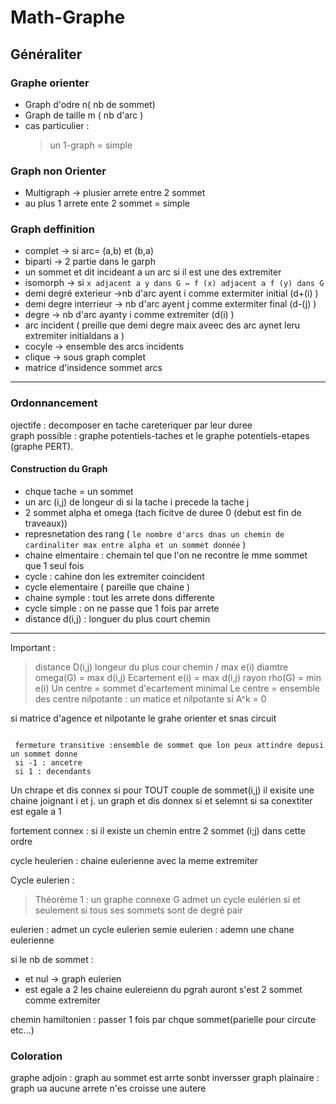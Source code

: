 # Math-Graphe

## Généraliter

### Graphe orienter

- Graph d'odre n( nb de sommet)
- Graph de taille m ( nb d'arc )
- cas particulier :
    > un 1-graph = simple

### Graph non Orienter

- Multigraph -> plusier arrete entre 2 sommet
- au plus 1 arrete ente 2 sommet = simple
  
### Graph deffinition

- complet ->  si arc= (a,b) et (b,a)
- biparti -> 2 partie dans le garph  
- un sommet et dit incideant a un arc si il est une des extremiter
- isomorph -> si   `x adjacent a y dans G ⇔ f (x) adjacent a f (y) dans G`
- demi degré exterieur ->nb d'arc ayent i comme extermiter initial (d+(i) )
- demi degre interrieur ->  nb d'arc ayent j comme extermiter final (d-(j) )
- degre -> nb d'arc ayanty i comme extremiter (d(i) )
- arc incident ( preille que demi degre maix aveec des arc aynet leru extremiter initialdans a )
- cocyle -> ensemble des arcs incidents
- clique -> sous graph complet
- matrice d'insidence sommet arcs
  
---

### Ordonnancement
ojectife : decomposer en tache careteriquer par leur duree <br>
graph possible : graphe potentiels-taches et le graphe potentiels-etapes (graphe PERT).

#### Construction du Graph

- chque tache = un sommet <br>
- un arc (i,j) de longeur di si la tache i precede la tache j 
- 2 sommet alpha et omega (tach ficitve de duree 0 (debut est fin de traveaux))
- represnetation des rang ( `le nombre d'arcs dnas un chemin de cardinaliter max entre alpha et un sommet donnée` )
- chaine elmentaire :  chemain tel que l'on ne recontre le mme sommet que 1 seul fois
- cycle : cahine don les extremiter coincident
- cycle elementaire ( pareille que chaine )
- chaine symple : tout les arrete dons differente
- cycle simple : on ne passe que 1 fois par arrete
- distance d(i,j) : longuer du plus court chemin

---
Important :
> distance D(i,j) longeur du plus cour chemin / max e(i)
> diamtre omega(G) = max d(i,j)
> Ecartement e(i) = max d(i,j)
> rayon rho(G) = min e(i)
> Un centre = sommet d'ecartement minimal
> Le centre = ensemble des centre
> nilpotante : un matice et nilpotante si A^k = 0

si matrice d'agence et nilpotante le grahe orienter et snas circuit

```n

 fermeture transitive :ensemble de sommet que lon peux attindre depusi un sommet donne 
 si -1 : ancetre 
 si 1 : decendants 

```

Un chrape et dis connex si pour TOUT couple de sommet(i,j) il exisite une chaine joignant i et j.
un graph et dis donnex si et selemnt si sa conextiter est egale a 1

fortement connex : si il existe un chemin entre 2 sommet (i;j) dans cette ordre

cycle heulerien : chaine eulerienne avec la meme extremiter

Cycle eulerien :
> Théorème 1 : un graphe connexe G admet un cycle eulérien si et seulement
si tous ses sommets sont de degré pair

eulerien : admet un cycle eulerien
semie eulerien : ademn une chane eulerienne

si le nb de sommet :

- et nul -> graph eulerien
- est egale a 2 les chaine eulereienn du pgrah auront s'est 2 sommet comme extremiter
  
chemin hamiltonien : passer 1 fois par chque sommet(parielle pour circute etc...)

### Coloration

graphe adjoin : graph au sommet est arrte sonbt inversser
graph plainaire : graph ua aucune arrete n'es croisse une autere
